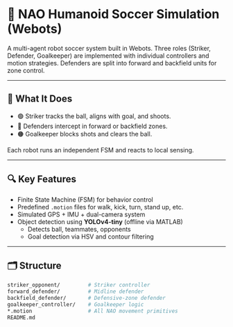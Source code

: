 # 🤖 NAO Humanoid Soccer Simulation (Webots)

A multi-agent robot soccer system built in Webots. Three roles (Striker, Defender, Goalkeeper) are implemented with individual controllers and motion strategies. Defenders are split into forward and backfield units for zone control.

---

## 🎯 What It Does

- 🟢 Striker tracks the ball, aligns with goal, and shoots.
- 🔵 Defenders intercept in forward or backfield zones.
- 🟠 Goalkeeper blocks shots and clears the ball.

Each robot runs an independent FSM and reacts to local sensing.

---

## 🔍 Key Features

- Finite State Machine (FSM) for behavior control
- Predefined `.motion` files for walk, kick, turn, stand up, etc.
- Simulated GPS + IMU + dual-camera system
- Object detection using **YOLOv4-tiny** (offline via MATLAB)
  - Detects ball, teammates, opponents
  - Goal detection via HSV and contour filtering

---

## 🗂 Structure

```bash
striker_opponent/         # Striker controller
forward_defender/         # Midline defender
backfield_defender/       # Defensive-zone defender
goalkeeper_controller/    # Goalkeeper logic
*.motion                  # All NAO movement primitives
README.md
